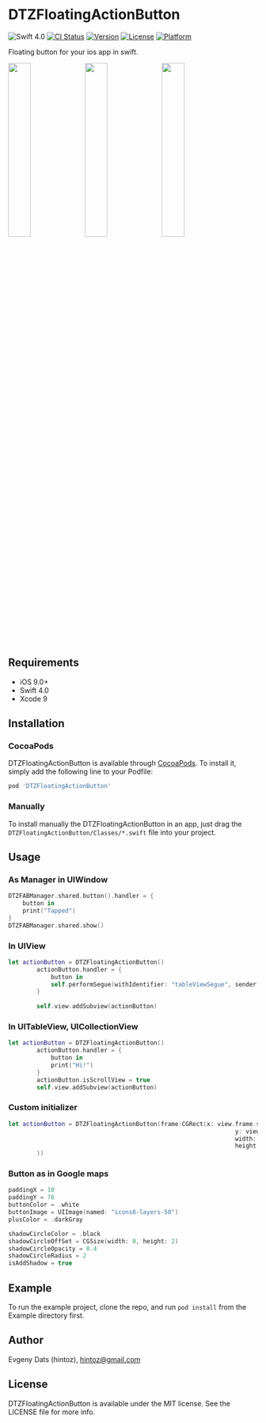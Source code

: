 # DTZFloatingActionButton
![Swift 4.0](https://img.shields.io/badge/Swift-4.0-orange.svg)
[![CI Status](http://img.shields.io/travis/hintoz/DTZFloatingActionButton.svg?style=flat)](https://travis-ci.org/hintoz/DTZFloatingActionButton)
[![Version](https://img.shields.io/cocoapods/v/DTZFloatingActionButton.svg?style=flat)](http://cocoapods.org/pods/DTZFloatingActionButton)
[![License](https://img.shields.io/cocoapods/l/DTZFloatingActionButton.svg?style=flat)](http://cocoapods.org/pods/DTZFloatingActionButton)
[![Platform](https://img.shields.io/cocoapods/p/DTZFloatingActionButton.svg?style=flat)](http://cocoapods.org/pods/DTZFloatingActionButton)

Floating button for your ios app in swift.

<img src="https://raw.githubusercontent.com/hintoz/DTZFloatingActionButton/master/Images/Gmaps.png" width="30%"></img> <img src="https://raw.githubusercontent.com/hintoz/DTZFloatingActionButton/master/Images/UITableView.png" width="30%"></img> <img src="https://raw.githubusercontent.com/hintoz/DTZFloatingActionButton/master/Images/UIView.png" width="30%"></img> 

## Requirements
* iOS 9.0+
* Swift 4.0
* Xcode 9

## Installation
### CocoaPods
DTZFloatingActionButton is available through [CocoaPods](http://cocoapods.org). To install
it, simply add the following line to your Podfile:
```ruby
pod 'DTZFloatingActionButton'
```
### Manually
To install manually the DTZFloatingActionButton in an app, just drag the `DTZFloatingActionButton/Classes/*.swift` file into your project.

## Usage
### As Manager in UIWindow
```swift
DTZFABManager.shared.button().handler = {
    button in
    print("Tapped")
}
DTZFABManager.shared.show()
```
### In UIView
```swift
let actionButton = DTZFloatingActionButton()
        actionButton.handler = {
            button in
            self.performSegue(withIdentifier: "tableViewSegue", sender: nil)
        }
        
        self.view.addSubview(actionButton)
```
### In UITableView, UICollectionView
```swift
let actionButton = DTZFloatingActionButton()
        actionButton.handler = {
            button in
            print("Hi!")
        }
        actionButton.isScrollView = true
        self.view.addSubview(actionButton)
```
### Custom initializer
```swift
let actionButton = DTZFloatingActionButton(frame:CGRect(x: view.frame.size.width - 56 - 14,
                                                                y: view.frame.size.height - 56 - 14,
                                                                width: 56,
                                                                height: 56
        ))
```

### Button as in Google maps
```swift
paddingX = 10
paddingY = 76
buttonColor = .white
buttonImage = UIImage(named: "icons8-layers-50")
plusColor = .darkGray

shadowCircleColor = .black
shadowCircleOffSet = CGSize(width: 0, height: 2)
shadowCircleOpacity = 0.4
shadowCircleRadius = 2
isAddShadow = true
```

## Example

To run the example project, clone the repo, and run `pod install` from the Example directory first.

## Author

Evgeny Dats (hintoz), hintoz@gmail.com

## License

DTZFloatingActionButton is available under the MIT license. See the LICENSE file for more info.
